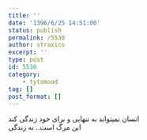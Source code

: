 ```yaml
---
title: ''
date: '1396/6/25 14:51:00'
status: publish
permalink: /5530
author: straxico
excerpt: ''
type: post
id: 5530
category:
    - tytomood
tag: []
post_format: []
---
```

انسان نمیتواند به تنهایی و برای خود زندگی کند  
این مرگ است.. نه زندگی